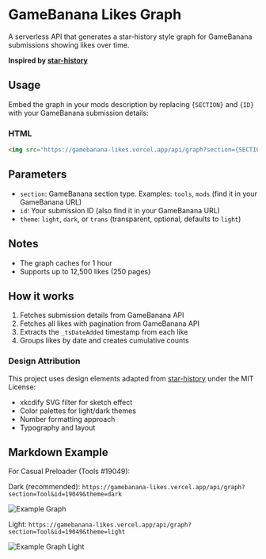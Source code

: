 # GameBanana Likes Graph

A serverless API that generates a star-history style graph for GameBanana submissions showing likes over time.

**Inspired by [star-history](https://github.com/star-history/star-history)**

## Usage

Embed the graph in your mods description by replacing `{SECTION}` and `{ID}` with your GameBanana submission details:

### HTML
```html
<img src="https://gamebanana-likes.vercel.app/api/graph?section={SECTION}&id={ID}&theme={THEME}" alt="Likes Graph">
```

## Parameters

- `section`: GameBanana section type. Examples: `tools`, `mods` (find it in your GameBanana URL)
- `id`: Your submission ID (also find it in your GameBanana URL)
- `theme`: `light`, `dark`, or `trans` (transparent, optional, defaults to `light`)

## Notes

- The graph caches for 1 hour
- Supports up to 12,500 likes (250 pages)

## How it works

1. Fetches submission details from GameBanana API
2. Fetches all likes with pagination from GameBanana API
3. Extracts the `_tsDateAdded` timestamp from each like
4. Groups likes by date and creates cumulative counts

### Design Attribution

This project uses design elements adapted from [star-history](https://github.com/star-history/star-history) under the MIT License:
- xkcdify SVG filter for sketch effect
- Color palettes for light/dark themes
- Number formatting approach
- Typography and layout


## Markdown Example

For Casual Preloader (Tools #19049):

Dark (recommended): `https://gamebanana-likes.vercel.app/api/graph?section=Tool&id=19049&theme=dark`

![Example Graph](https://gamebanana-likes.vercel.app/api/graph?section=Tool&id=19049&theme=dark)

Light: `https://gamebanana-likes.vercel.app/api/graph?section=Tool&id=19049&theme=light`

![Example Graph Light](https://gamebanana-likes.vercel.app/api/graph?section=Tool&id=19049&theme=light)

